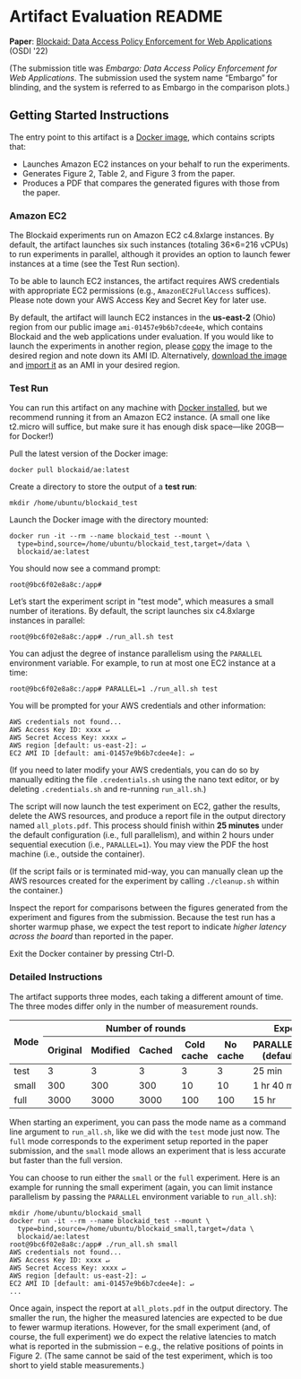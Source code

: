 # Artifact Evaluation README
**Paper**: [Blockaid: Data Access Policy Enforcement for Web Applications](https://www.usenix.org/conference/osdi22/presentation/zhang) (OSDI '22)

(The submission title was _Embargo: Data Access Policy Enforcement for Web Applications_. The submission used the system name “Embargo” for blinding, and the system is referred to as Embargo in the comparison plots.)

## Getting Started Instructions
The entry point to this artifact is a [Docker image](https://hub.docker.com/repository/docker/blockaid/ae), which contains scripts that:
* Launches Amazon EC2 instances on your behalf to run the experiments.
* Generates Figure 2, Table 2, and Figure 3 from the paper.
* Produces a PDF that compares the generated figures with those from the paper.

### Amazon EC2
The Blockaid experiments run on Amazon EC2 c4.8xlarge instances.
By default, the artifact launches six such instances (totaling 36×6=216 vCPUs) to run experiments in parallel, although it provides an option to launch fewer instances at a time (see the Test Run section).

To be able to launch EC2 instances, the artifact requires AWS credentials with appropriate EC2 permissions (e.g., `AmazonEC2FullAccess` suffices). Please note down your AWS Access Key and Secret Key for later use.

By default, the artifact will launch EC2 instances in the **us-east-2** (Ohio) region from our public image `ami-01457e9b6b7cdee4e`, which contains Blockaid and the web applications under evaluation. If you would like to launch the experiments in another region, please [copy](https://docs.aws.amazon.com/AWSEC2/latest/UserGuide/CopyingAMIs.html) the image to the desired region and note down its AMI ID. Alternatively, [download the image](https://github.com/blockaid-project/ae-vm-image) and [import it](https://docs.aws.amazon.com/vm-import/latest/userguide/vmimport-image-import.html) as an AMI in your desired region.

### Test Run
You can run this artifact on any machine with [Docker installed](https://docs.docker.com/get-docker/), but we recommend running it from an Amazon EC2 instance. (A small one like t2.micro will suffice, but make sure it has enough disk space—like 20GB—for Docker!)

Pull the latest version of the Docker image:
```
docker pull blockaid/ae:latest
```

Create a directory to store the output of a **test run**:
```
mkdir /home/ubuntu/blockaid_test
```
Launch the Docker image with the directory mounted:
```
docker run -it --rm --name blockaid_test --mount \
  type=bind,source=/home/ubuntu/blockaid_test,target=/data \
  blockaid/ae:latest
```
You should now see a command prompt:
```
root@9bc6f02e8a8c:/app#
```
Let’s start the experiment script in "test mode", which measures a small number of iterations.
By default, the script launches six c4.8xlarge instances in parallel:
```
root@9bc6f02e8a8c:/app# ./run_all.sh test
```
You can adjust the degree of instance parallelism using the `PARALLEL` environment variable.
For example, to run at most one EC2 instance at a time:
```
root@9bc6f02e8a8c:/app# PARALLEL=1 ./run_all.sh test
```
You will be prompted for your AWS credentials and other information:
```
AWS credentials not found...
AWS Access Key ID: xxxx ↵
AWS Secret Access Key: xxxx ↵
AWS region [default: us-east-2]: ↵
EC2 AMI ID [default: ami-01457e9b6b7cdee4e]: ↵
```

(If you need to later modify your AWS credentials, you can do so by manually editing the file `.credentials.sh` using the nano text editor, or by deleting `.credentials.sh` and re-running `run_all.sh`.)

The script will now launch the test experiment on EC2, gather the results, delete the AWS resources, and produce a report file in the output directory named `all_plots.pdf`.
This process should finish within **25 minutes** under the default configuration (i.e., full parallelism), and within 2 hours under sequential execution (i.e., `PARALLEL=1`).
You may view the PDF the host machine (i.e., outside the container).

(If the script fails or is terminated mid-way, you can manually clean up the AWS resources created for the experiment by calling `./cleanup.sh` within the container.)

Inspect the report for comparisons between the figures generated from the experiment and figures from the submission. Because the test run has a shorter warmup phase, we expect the test report to indicate _higher latency across the board_ than reported in the paper.

Exit the Docker container by pressing Ctrl-D.

### Detailed Instructions
The artifact supports three modes, each taking a different amount of time. The three modes differ only in the number of measurement rounds.

<table>
<thead>
  <tr>
    <th rowspan="2">Mode</th>
    <th colspan="5">Number of rounds</th>
    <th colspan="2">Expected duration</th>
  </tr>
  <tr>
    <th>Original</th>
    <th>Modified</th>
    <th>Cached</th>
    <th>Cold cache</th>
    <th>No cache</th>
    <th>PARALLEL=6 (default)</th>
    <th>PARALLEL=1</th>
  </tr>
</thead>
<tbody>
  <tr>
    <td>test</td>
    <td>3</td>
    <td>3</td>
    <td>3</td>
    <td>3</td>
    <td>3</td>
    <td>25 min</td>
    <td>2 hr</td>
  </tr>
  <tr>
    <td>small</td>
    <td>300</td>
    <td>300</td>
    <td>300</td>
    <td>10</td>
    <td>10</td>
    <td>1 hr 40 min</td>
    <td>8 hr</td>
  </tr>
  <tr>
    <td>full</td>
    <td>3000</td>
    <td>3000</td>
    <td>3000</td>
    <td>100</td>
    <td>100</td>
    <td>15 hr</td>
    <td></td>
  </tr>
</tbody>
</table>

When starting an experiment, you can pass the mode name as a command line argument to `run_all.sh`, like we did with the `test` mode just now. The `full` mode corresponds to the experiment setup reported in the paper submission, and the `small` mode allows an experiment that is less accurate but faster than the full version.

You can choose to run either the `small` or the `full` experiment. Here is an example for running the small experiment (again, you can limit instance parallelism by passing the `PARALLEL` environment variable to `run_all.sh`):
```
mkdir /home/ubuntu/blockaid_small
docker run -it --rm --name blockaid_test --mount \
  type=bind,source=/home/ubuntu/blockaid_small,target=/data \
  blockaid/ae:latest
root@9bc6f02e8a8c:/app# ./run_all.sh small
AWS credentials not found...
AWS Access Key ID: xxxx ↵
AWS Secret Access Key: xxxx ↵
AWS region [default: us-east-2]: ↵
EC2 AMI ID [default: ami-01457e9b6b7cdee4e]: ↵
...
```
Once again, inspect the report at `all_plots.pdf` in the output directory. The smaller the run, the higher the measured latencies are expected to be due to fewer warmup iterations. However, for the small experiment (and, of course, the full experiment) we do expect the relative latencies to match what is reported in the submission – e.g., the relative positions of points in Figure 2. (The same cannot be said of the test experiment, which is too short to yield stable measurements.)
